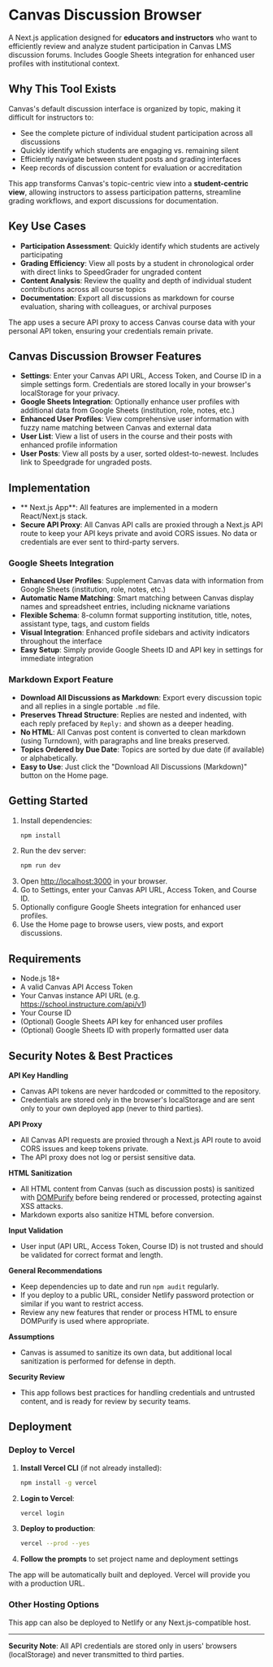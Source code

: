 # Canvas Discussion Browser

A Next.js application designed for **educators and instructors** who want to efficiently review and analyze student participation in Canvas LMS discussion forums. Includes Google Sheets integration for enhanced user profiles with institutional context.

## Why This Tool Exists

Canvas's default discussion interface is organized by topic, making it difficult for instructors to:
- See the complete picture of individual student participation across all discussions
- Quickly identify which students are engaging vs. remaining silent
- Efficiently navigate between student posts and grading interfaces
- Keep records of discussion content for evaluation or accreditation

This app transforms Canvas's topic-centric view into a **student-centric view**, allowing instructors to assess participation patterns, streamline grading workflows, and export discussions for documentation.

## Key Use Cases

- **Participation Assessment**: Quickly identify which students are actively participating
- **Grading Efficiency**: View all posts by a student in chronological order with direct links to SpeedGrader for ungraded content
- **Content Analysis**: Review the quality and depth of individual student contributions across all course topics  
- **Documentation**: Export all discussions as markdown for course evaluation, sharing with colleagues, or archival purposes

The app uses a secure API proxy to access Canvas course data with your personal API token, ensuring your credentials remain private.

## Canvas Discussion Browser Features

- **Settings**: Enter your Canvas API URL, Access Token, and Course ID in a simple settings form. Credentials are stored locally in your browser's localStorage for your privacy.
- **Google Sheets Integration**: Optionally enhance user profiles with additional data from Google Sheets (institution, role, notes, etc.)
- **Enhanced User Profiles**: View comprehensive user information with fuzzy name matching between Canvas and external data
- **User List**: View a list of users in the course and their posts with enhanced profile information
- **User Posts**: View all posts by a user, sorted oldest-to-newest. Includes link to Speedgrade for ungraded posts.

## Implementation

- ** Next.js App**: All features are implemented in a modern React/Next.js stack.
- **Secure API Proxy**: All Canvas API calls are proxied through a Next.js API route to keep your API keys private and avoid CORS issues. No data or credentials are ever sent to third-party servers.

### Google Sheets Integration

- **Enhanced User Profiles**: Supplement Canvas data with information from Google Sheets (institution, role, notes, etc.)
- **Automatic Name Matching**: Smart matching between Canvas display names and spreadsheet entries, including nickname variations
- **Flexible Schema**: 8-column format supporting institution, title, notes, assistant type, tags, and custom fields
- **Visual Integration**: Enhanced profile sidebars and activity indicators throughout the interface
- **Easy Setup**: Simply provide Google Sheets ID and API key in settings for immediate integration

### Markdown Export Feature

- **Download All Discussions as Markdown**: Export every discussion topic and all replies in a single portable `.md` file.
- **Preserves Thread Structure**: Replies are nested and indented, with each reply prefaced by `Reply:` and shown as a deeper heading.
- **No HTML**: All Canvas post content is converted to clean markdown (using Turndown), with paragraphs and line breaks preserved.
- **Topics Ordered by Due Date**: Topics are sorted by due date (if available) or alphabetically.
- **Easy to Use**: Just click the "Download All Discussions (Markdown)" button on the Home page.

## Getting Started

1. Install dependencies:
   ```bash
   npm install
   ```
2. Run the dev server:
   ```bash
   npm run dev
   ```
3. Open [http://localhost:3000](http://localhost:3000) in your browser.
4. Go to Settings, enter your Canvas API URL, Access Token, and Course ID.
5. Optionally configure Google Sheets integration for enhanced user profiles.
6. Use the Home page to browse users, view posts, and export discussions.

## Requirements
- Node.js 18+
- A valid Canvas API Access Token
- Your Canvas instance API URL (e.g. https://school.instructure.com/api/v1)
- Your Course ID
- (Optional) Google Sheets API key for enhanced user profiles
- (Optional) Google Sheets ID with properly formatted user data

## Security Notes & Best Practices

**API Key Handling**
- Canvas API tokens are never hardcoded or committed to the repository.
- Credentials are stored only in the browser's localStorage and are sent only to your own deployed app (never to third parties).

**API Proxy**
- All Canvas API requests are proxied through a Next.js API route to avoid CORS issues and keep tokens private.
- The API proxy does not log or persist sensitive data.

**HTML Sanitization**
- All HTML content from Canvas (such as discussion posts) is sanitized with [DOMPurify](https://github.com/cure53/DOMPurify) before being rendered or processed, protecting against XSS attacks.
- Markdown exports also sanitize HTML before conversion.

**Input Validation**
- User input (API URL, Access Token, Course ID) is not trusted and should be validated for correct format and length.

**General Recommendations**
- Keep dependencies up to date and run `npm audit` regularly.
- If you deploy to a public URL, consider Netlify password protection or similar if you want to restrict access.
- Review any new features that render or process HTML to ensure DOMPurify is used where appropriate.

**Assumptions**
- Canvas is assumed to sanitize its own data, but additional local sanitization is performed for defense in depth.

**Security Review**
- This app follows best practices for handling credentials and untrusted content, and is ready for review by security teams.

## Deployment

### Deploy to Vercel

1. **Install Vercel CLI** (if not already installed):
   ```bash
   npm install -g vercel
   ```

2. **Login to Vercel**:
   ```bash
   vercel login
   ```

3. **Deploy to production**:
   ```bash
   vercel --prod --yes
   ```

4. **Follow the prompts** to set project name and deployment settings

The app will be automatically built and deployed. Vercel will provide you with a production URL.

### Other Hosting Options

This app can also be deployed to Netlify or any Next.js-compatible host.

---

**Security Note**: All API credentials are stored only in users' browsers (localStorage) and never transmitted to third parties.